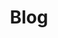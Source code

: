 ---
title: Blog
description: MillMint Blog
pagination: true
group_by_year: true


aliases:
- /blog/

color: orange
---